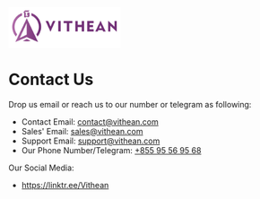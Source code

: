 <img align="center" width="200" style="margin:auto; width: 200px;" title="logo" src="assets/images/logo.png"><br/>

# Contact Us
Drop us email or reach us to our number or telegram as following:

- Contact Email: <a href="mailto:contact@vithean.com">contact@vithean.com</a>
- Sales' Email: <a href="mailto:sales@vithean.com">sales@vithean.com</a>
- Support Email: <a href="mailto:support@vithean.com">support@vithean.com</a>
- Our Phone Number/Telegram: <a href="tel:+85595569568">+855 95 56 95 68</a>

Our Social Media:
- <a href="https://linktr.ee/Vithean" target="_blank">https://linktr.ee/Vithean</a>